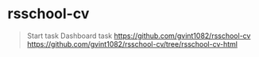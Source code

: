 # rsschool-cv
> Start task
> Dashboard task
https://github.com/gvint1082/rsschool-cv
https://github.com/gvint1082/rsschool-cv/tree/rsschool-cv-html
